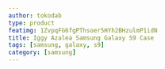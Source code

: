 ```yaml
---
author: tokodab
type: product
featimg: 1ZvpqFG6fgPThsoer5HYh2BHzulmP1idN
title: Iggy Azalea Samsung Galaxy S9 Case
tags: [samsung, galaxy, s9]
category: [samsung]
---
```

